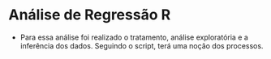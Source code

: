 # Análise de Regressão R

- Para essa análise foi realizado o tratamento, análise exploratória e a inferência dos dados. Seguindo o script, terá uma noção dos processos.

